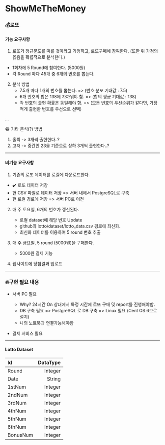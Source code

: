 # ShowMeTheMoney

### 💰로또

#### 기능 요구사항

1. 로또가 정규분포를 따를 것이라고 가정하고, 로또구매에 참여한다.
(또한 위 가정의 옳음을 확률적으로 분석한다.)

  - 1회차에 5 Round에 참여한다. (5000원)
  - 각 Round 마다 45개 중 6개의 번호를 뽑는다.

2. 분석 방법
   - 7.5개 마다 1개의 번호를 뽑는다. => (번호 분포 기대값 : 7.5)
   - 6개 번호의 합은 138에 가까워야 함. => (합의 평균 기대값 : 138)
   - 각 번호의 출현 확률은 동일해야 함. => (모든 번호의 우선순위가 같다면, 가장 적게 출현한 번호를 우선으로 선택)

...

😁 기타 분석(?) 방법
1. 홀짝 -> 3개씩 출현한다..?
2. 고저 -> 중간인 23을 기준으로 상하 3개씩 출현한다..?

----
 
#### 비기능 요구사항

1. 기존의 로또 데이터를 로컬에 다운로드한다.
  - ✔️ 로또 데이터 저장
  - 현 CSV 파일로 데이터 저장 => 서버 내에서 PostgreSQL로 구축
  - 현 로컬 경로에 저장 => 서버 PC로 이전 

2. 매 주 토요일, 6개의 번호가 갱신된다.
   - 로컬 dataset에 해당 번호 Update
   - github의 lotto/dataset/lotto_data.csv 경로에 최신화.
   - 최신화 데이터를 이용하여 5 round 번호 추출

3. 매 주 금요일, 5 round (5000원)을 구매한다.

   - 5000원 결제 기능

4. 웹사이트에 당첨결과 업로드

---- 

### 🔥구현 필요 내용

  - 서버 PC 필요
      - Why? 24시간 On 상태에서 특정 시간에 로또 구매 및 report를 진행해야함. 
      - DB 구축 필요 => PostgreSQL 로 DB 구축 => Linux 필요 (Cent OS 6으로 설치)
      - 나의 노트북과 연결가능해야함

  - 결제 서비스 필요

----

#### Lotto Dataset

|Id|DataType|
|:---|---:|
|Round|Integer|
|Date|String|
|1stNum|Integer|
|2ndNum|Integer|
|3rdNum|Integer|
|4thNum|Integer|
|5thNum|Integer|
|6thNum|Integer|
|BonusNum|Integer|
